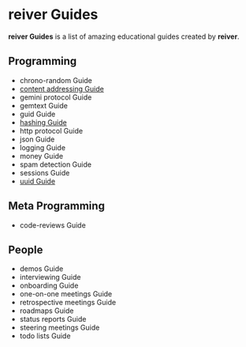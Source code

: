 # reiver Guides

**reiver Guides** is a list of amazing educational guides created by **reiver**.

## Programming

* chrono-random Guide
* [content addressing Guide](http://github.com/reiver/guide-content-addressing)
* gemini protocol Guide
* gemtext Guide
* guid Guide
* [hashing Guide](https://github.com/reiver/guide-hashing)
* http protocol Guide
* json Guide
* logging Guide
* money Guide
* spam detection Guide
* sessions Guide
* [uuid Guide](https://github.com/reiver/guide-uuid)

## Meta Programming

* code-reviews Guide

## People

* demos Guide
* interviewing Guide
* onboarding Guide
* one-on-one meetings Guide
* retrospective meetings Guide
* roadmaps Guide
* status reports Guide
* steering meetings Guide
* todo lists Guide
